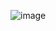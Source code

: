 ![image](https://github.com/Jiyarathore/WebDR/assets/96529109/25913b49-a3c7-4408-ac11-2df63cf8a828)
